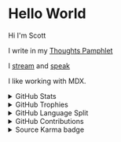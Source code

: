 # Hello World

Hi I'm Scott

I write in my [Thoughts Pamphlet]

I [stream] and [speak]

I like working with MDX.

<details>
  <summary>GitHub Stats</summary>

![GitHub Stats Card]

</details>

<details>
  <summary>GitHub Trophies</summary>

<!-- https://github.com/ryo-ma/github-profile-trophy -->

![GitHub Trophies]

</details>

<details>
  <summary>GitHub Language Split</summary>
  <a
    href="https://ghui.vercel.app/pie.png?username=spences10&interactive=true"
    target="_blank"
    rel="noopener noreferrer"
    height="630"
  >
    <img src="https://ghui.vercel.app/pie.png?username=spences10" loading="eager" />
  </a>

</details>

<details>
  <summary>GitHub Contributions</summary>
  <a
    href="https://ghui.vercel.app/heat.png?username=spences10&year=2021&interactive=true"
    target="_blank"
    rel="noopener noreferrer"
    height="260"
  >
    <img src="https://ghui.vercel.app/heat.png?username=spences10&year=2021" loading="eager" />
  </a>

</details>

<details>
  <summary>Source Karma badge</summary>

[![Source Karma badge for @spences10](https://sourcekarma-og.vercel.app/api/spences10/github)](https://sourcekarma.vercel.app/spences10)

</details>

<!-- Links -->

[thoughts pamphlet]: https://scottspence.com/garden
[stream]: https://www.youtube.com/channel/UC3ob2PbcsXT3IIMX--wLEfg
[speak]: https://scottspence.com/speaking
[github stats card]: https://github-readme-stats.vercel.app/api?username=spences10
[github trophies]: https://github-profile-trophy.vercel.app/?username=spences10&column=4&margin-w=18&margin-h=15
